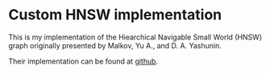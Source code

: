 # Custom HNSW implementation
This is my implementation of the Hiearchical Navigable Small World (HNSW) graph originally presented by Malkov, Yu A., and D. A. Yashunin.

Their implementation can be found at [github](https://github.com/nmslib/hnswlib).
